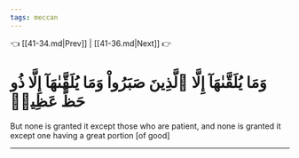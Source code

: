 ```yaml
---
tags: meccan
---
```


👈 [[41-34.md|Prev]] | [[41-36.md|Next]] 👉

# وَمَا يُلَقَّىٰهَآ إِلَّا ٱلَّذِينَ صَبَرُواْ وَمَا يُلَقَّىٰهَآ إِلَّا ذُو حَظٍّ عَظِيمٖ

But none is granted it except those who are patient, and none is granted it except one having a great portion [of good]

---

